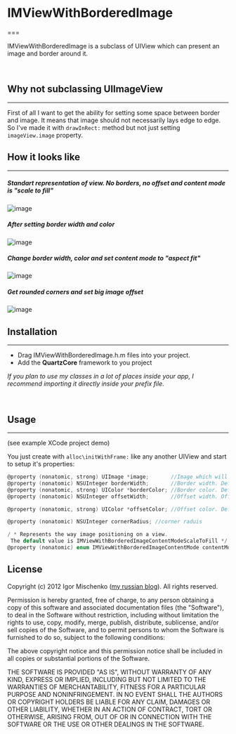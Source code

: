 # IMViewWithBorderedImage
===

IMViewWithBorderedImage is a subclass of UIView which can present an image and border around it. 
  
&nbsp;
## Why not subclassing UIImageView
___
First of all I want to get the ability for setting some space between border and image. It means that image should not necessarily lays edge to edge. So I've made it with `drawInRect:` method but not just setting `imageView.image` property.

## How it looks like
___

##### Standart representation of view. No borders, no offset and content mode is "scale to fill"

![image](http://f.cl.ly/items/1Z0D041c3b002R2v1T3n/Копия%20Photo%205.jpg)
&nbsp;

##### After setting border width and color

![image](http://f.cl.ly/items/0q3c0H030n0E0n0K0i32/Копия%20Photo%201.jpg)

##### Change border width, color and set content mode to "aspect fit"
![image](http://f.cl.ly/items/2T11141J1k3i0K2y4704/Копия%20Photo%203.jpg)

##### Get rounded corners and set big image offset
![image](http://f.cl.ly/items/3s001G3t33260z0T2J2K/Копия%20Photo%204.jpg)




## Installation
___
	  
* Drag IMViewWithBorderedImage.h\.m files into your project.
* Add the **QuartzCore** framework to you project

*If you plan to use my classes in a lot of places inside your app, I recommend importing it directly inside your prefix file.*

&nbsp;
## Usage
___
(see example XCode project demo)

You just create with `alloc\initWithFrame:` like any another UIView and start to setup it's properties:

```objective-c
@property (nonatomic, strong) UIImage *image;       //Image which will be added to center of view
@property (nonatomic) NSUInteger borderWidth;       //Border width. Default is 0;
@property (nonatomic, strong) UIColor *borderColor; //Border color. Default color is black
@property (nonatomic) NSUInteger offsetWidth;       //Offset width. Offset looks like another border, which always sticks around image

@property (nonatomic, strong) UIColor *offsetColor; //Offset color. Default color is white and it's the same as background color of a view

@property (nonatomic) NSUInteger cornerRadius; //corner raduis

/ * Represents the way image positioning on a view.
 The default value is IMViewWithBorderedImageContentModeScaleToFill */
@property (nonatomic) enum IMViewWithBorderedImageContentMode contentMode; 
```

License
-------
Copyright (c) 2012 Igor Mischenko ([my russian blog](http://lagrave.weebly.com)). All rights reserved.

Permission is hereby granted, free of charge, to any person obtaining a copy
of this software and associated documentation files (the "Software"), to deal
in the Software without restriction, including without limitation the rights
to use, copy, modify, merge, publish, distribute, sublicense, and/or sell
copies of the Software, and to permit persons to whom the Software is
furnished to do so, subject to the following conditions:

The above copyright notice and this permission notice shall be included in
all copies or substantial portions of the Software.

THE SOFTWARE IS PROVIDED "AS IS", WITHOUT WARRANTY OF ANY KIND, EXPRESS OR
IMPLIED, INCLUDING BUT NOT LIMITED TO THE WARRANTIES OF MERCHANTABILITY,
FITNESS FOR A PARTICULAR PURPOSE AND NONINFRINGEMENT. IN NO EVENT SHALL THE
AUTHORS OR COPYRIGHT HOLDERS BE LIABLE FOR ANY CLAIM, DAMAGES OR OTHER
LIABILITY, WHETHER IN AN ACTION OF CONTRACT, TORT OR OTHERWISE, ARISING FROM,
OUT OF OR IN CONNECTION WITH THE SOFTWARE OR THE USE OR OTHER DEALINGS IN THE
SOFTWARE.